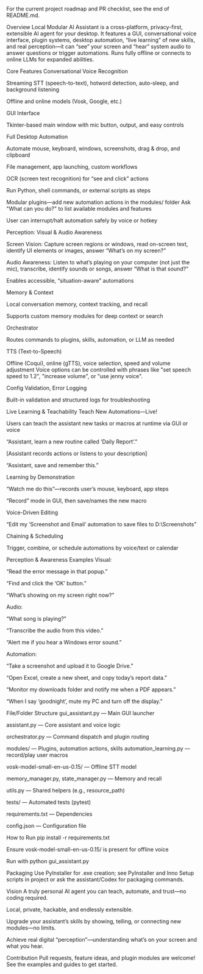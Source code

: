 For the current project roadmap and PR checklist, see the end of README.md.

Overview
Local Modular AI Assistant is a cross-platform, privacy-first, extensible AI agent for your desktop.
It features a GUI, conversational voice interface, plugin systems, desktop automation, “live learning” of new skills, and real perception—it can “see” your screen and “hear” system audio to answer questions or trigger automations.
Runs fully offline or connects to online LLMs for expanded abilities.

Core Features
Conversational Voice Recognition

Streaming STT (speech-to-text), hotword detection, auto-sleep, and background listening

Offline and online models (Vosk, Google, etc.)

GUI Interface

Tkinter-based main window with mic button, output, and easy controls

Full Desktop Automation

Automate mouse, keyboard, windows, screenshots, drag & drop, and clipboard

File management, app launching, custom workflows

OCR (screen text recognition) for “see and click” actions

Run Python, shell commands, or external scripts as steps

Modular plugins—add new automation actions in the modules/ folder
Ask "What can you do?" to list available modules and features

User can interrupt/halt automation safely by voice or hotkey

Perception: Visual & Audio Awareness

Screen Vision: Capture screen regions or windows, read on-screen text, identify UI elements or images, answer “What’s on my screen?”

Audio Awareness: Listen to what’s playing on your computer (not just the mic), transcribe, identify sounds or songs, answer “What is that sound?”

Enables accessible, “situation-aware” automations

Memory & Context

Local conversation memory, context tracking, and recall

Supports custom memory modules for deep context or search

Orchestrator

Routes commands to plugins, skills, automation, or LLM as needed

TTS (Text-to-Speech)

Offline (Coqui), online (gTTS), voice selection, speed and volume adjustment
Voice options can be controlled with phrases like "set speech speed to 1.2", "increase volume", or "use jenny voice".

Config Validation, Error Logging

Built-in validation and structured logs for troubleshooting

Live Learning & Teachability
Teach New Automations—Live!

Users can teach the assistant new tasks or macros at runtime via GUI or voice

“Assistant, learn a new routine called ‘Daily Report’.”

[Assistant records actions or listens to your description]

“Assistant, save and remember this.”

Learning by Demonstration

“Watch me do this”—records user’s mouse, keyboard, app steps

“Record” mode in GUI, then save/names the new macro

Voice-Driven Editing

“Edit my ‘Screenshot and Email’ automation to save files to D:\Screenshots”

Chaining & Scheduling

Trigger, combine, or schedule automations by voice/text or calendar

Perception & Awareness Examples
Visual:

“Read the error message in that popup.”

“Find and click the ‘OK’ button.”

“What’s showing on my screen right now?”

Audio:

“What song is playing?”

“Transcribe the audio from this video.”

“Alert me if you hear a Windows error sound.”

Automation:

“Take a screenshot and upload it to Google Drive.”

“Open Excel, create a new sheet, and copy today’s report data.”

“Monitor my downloads folder and notify me when a PDF appears.”

“When I say ‘goodnight’, mute my PC and turn off the display.”

File/Folder Structure
gui_assistant.py — Main GUI launcher

assistant.py — Core assistant and voice logic

orchestrator.py — Command dispatch and plugin routing

modules/ — Plugins, automation actions, skills
automation_learning.py — record/play user macros

vosk-model-small-en-us-0.15/ — Offline STT model

memory_manager.py, state_manager.py — Memory and recall

utils.py — Shared helpers (e.g., resource_path)

tests/ — Automated tests (pytest)

requirements.txt — Dependencies

config.json — Configuration file

How to Run
pip install -r requirements.txt

Ensure vosk-model-small-en-us-0.15/ is present for offline voice

Run with python gui_assistant.py

Packaging
Use PyInstaller for .exe creation; see PyInstaller and Inno Setup scripts in project or ask the assistant/Codex for packaging commands.

Vision
A truly personal AI agent you can teach, automate, and trust—no coding required.

Local, private, hackable, and endlessly extensible.

Upgrade your assistant’s skills by showing, telling, or connecting new modules—no limits.

Achieve real digital “perception”—understanding what’s on your screen and what you hear.

Contribution
Pull requests, feature ideas, and plugin modules are welcome!
See the examples and guides to get started.

